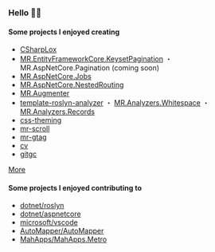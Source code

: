 ### Hello 👋🏻

#### Some projects I enjoyed creating

- [CSharpLox](https://github.com/mrahhal/CSharpLox)
- [MR.EntityFrameworkCore.KeysetPagination](https://github.com/mrahhal/MR.EntityFrameworkCore.KeysetPagination) ・ MR.AspNetCore.Pagination (coming soon)
- [MR.AspNetCore.Jobs](https://github.com/mrahhal/MR.AspNetCore.Jobs)
- [MR.AspNetCore.NestedRouting](https://github.com/mrahhal/MR.AspNetCore.NestedRouting)
- [MR.Augmenter](https://github.com/mrahhal/MR.Augmenter)
- [template-roslyn-analyzer](https://github.com/mrahhal/template-roslyn-analyzer) ・ [MR.Analyzers.Whitespace](https://github.com/mrahhal/MR.Analyzers.Whitespace) ・ [MR.Analyzers.Records](https://github.com/mrahhal/MR.Analyzers.Records)
- [css-theming](https://github.com/mrahhal/css-theming)
- [mr-scroll](https://github.com/mrahhal/mr-scroll)
- [mr-gtag](https://github.com/mrahhal/mr-gtag)
- [cv](https://github.com/mrahhal/cv)
- [gitgc](https://github.com/mrahhal/gitgc)

[More](https://github.com/mrahhal?tab=repositories&type=source)

#### Some projects I enjoyed contributing to

- [dotnet/roslyn](https://github.com/dotnet/roslyn)
- [dotnet/aspnetcore](https://github.com/dotnet/aspnetcore)
- [microsoft/vscode](https://github.com/microsoft/vscode)
- [AutoMapper/AutoMapper](https://github.com/AutoMapper/AutoMapper)
- [MahApps/MahApps.Metro](https://github.com/MahApps/MahApps.Metro)
